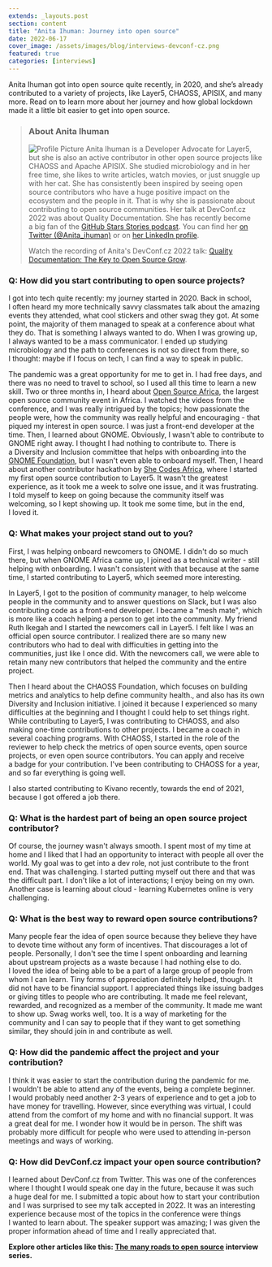 ```yaml
---
extends: _layouts.post
section: content
title: "Anita Ihuman: Journey into open source"
date: 2022-06-17
cover_image: /assets/images/blog/interviews-devconf-cz.png
featured: true
categories: [interviews]
---
```


Anita Ihuman got into open source quite recently, in 2020, and she’s already contributed to a&nbsp;variety of projects, like Layer5, CHAOSS, APISIX, and many more. Read on to learn more about her journey and how global lockdown made it a&nbsp;little bit easier to get into open source.


> ### **About Anita Ihuman**
>
> ![Profile Picture](/assets/images/blog/interviews/aihuman.jpg) Anita Ihuman is a&nbsp;Developer Advocate for Layer5, but she is also an active contributor in other open source projects like CHAOSS and Apache APISIX. She studied microbiology and in her free time, she likes to write articles, watch movies, or just snuggle up with her cat. She has consistently been inspired  by seeing  open source contributors who have a&nbsp;huge positive impact on the ecosystem and the people in it. That is why she is passionate about contributing to open source communities. Her talk at DevConf.cz 2022 was about Quality Documentation. She has recently become a&nbsp;big fan of the [GitHub Stars Stories podcast](https://podcasts.apple.com/us/podcast/github-stars-stories-are-you-the-next-github-star/id1454033321?i=1000532958847). You can find her [on Twitter (@Anita_ihuman)](https://twitter.com/Anita_ihuman) or on [her LinkedIn profile](https://www.linkedin.com/in/anita-ihuman/). 
>
> Watch the recording of Anita's DevConf.cz 2022 talk: [Quality Documentation: The Key to Open Source Grow](https://youtu.be/WKfUfUvY7Tk).

### Q: How did you start contributing to open source projects?

I&nbsp;got into tech quite recently: my journey started in 2020. Back in school, I&nbsp;often heard my more technically savvy classmates talk about the amazing events they attended, what cool stickers and other swag they got. At some point, the majority of them managed to speak at a&nbsp;conference about what they do. That is something I&nbsp;always wanted to do. When I&nbsp;was growing up, I&nbsp;always wanted to be a&nbsp;mass communicator. I&nbsp;ended up studying microbiology and the path to conferences is not so direct from there, so I&nbsp;thought: maybe if I&nbsp;focus on tech, I&nbsp;can find a&nbsp;way to speak in public.

The pandemic was a&nbsp;great opportunity for me to get in. I&nbsp;had free days, and there was no need to travel to school, so I&nbsp;used all this time to learn a&nbsp;new skill. Two or three months in, I&nbsp;heard about [Open Source Africa](https://oscafrica.org/), the largest open source community event in Africa. I&nbsp;watched the videos from the conference, and I&nbsp;was really intrigued by the topics; how passionate the people were, how the community was really helpful and encouraging - that piqued my interest in open source. I&nbsp;was just a&nbsp;front-end developer at the time. Then, I&nbsp;learned about GNOME. Obviously, I&nbsp;wasn't able to contribute to GNOME right away. I&nbsp;thought I&nbsp;had nothing to contribute to. There is a&nbsp;Diversity and Inclusion committee that helps with onboarding into the [GNOME Foundation](https://foundation.gnome.org/), but I&nbsp;wasn't even able to onboard myself. Then, I&nbsp;heard about another contributor hackathon by [She Codes Africa](https://shecodeafrica.org/), where I&nbsp;started my first open source contribution to Layer5. It wasn't the greatest experience, as it took me a&nbsp;week to solve one issue, and it was frustrating. I&nbsp;told myself to keep on going because the community itself was welcoming, so I&nbsp;kept showing up. It took me some time, but in the end, I&nbsp;loved it.

### Q: What makes your project stand out to you?

First, I&nbsp;was helping onboard newcomers to GNOME. I&nbsp;didn't do so much there, but when GNOME Africa came up, I&nbsp;joined as a&nbsp;technical writer - still helping with onboarding. I&nbsp;wasn't consistent with that because at the same time, I&nbsp;started contributing to Layer5, which seemed more interesting. 

In Layer5, I&nbsp;got to the position of community manager, to help welcome people in the community and to answer questions on Slack, but I&nbsp;was also contributing code as a&nbsp;front-end developer. I&nbsp;became a&nbsp;"mesh mate", which is more like a&nbsp;coach helping a&nbsp;person to get into the community. My friend Ruth Ikegah and I&nbsp;started the newcomers call in Layer5. I&nbsp;felt like I&nbsp;was an official open source contributor. I&nbsp;realized there are so many new contributors who had to deal with difficulties in getting into the communities, just like I&nbsp;once did. With the newcomers call, we were able to retain many new contributors that helped the community and the entire project.

Then I&nbsp;heard about the CHAOSS Foundation, which focuses on building metrics and analytics to help define community health., and also has its own Diversity and Inclusion initiative. I&nbsp;joined it because I&nbsp;experienced so many difficulties at the beginning and I&nbsp;thought I&nbsp;could help to set things right. While contributing to Layer5, I&nbsp;was contributing to CHAOSS, and also making one-time contributions to other projects. I&nbsp;became a&nbsp;coach in several coaching programs. With CHAOSS, I&nbsp;started in the role of the reviewer to help check the metrics of open source events, open source projects, or even open source contributors. You can apply and receive a&nbsp;badge for your contribution. I've been contributing to CHAOSS for a&nbsp;year, and so far everything is going well.

I&nbsp;also started contributing to Kivano recently, towards the end of 2021, because I&nbsp;got offered a&nbsp;job there.

### Q: What is the hardest part of being an open source project contributor?

Of course, the journey wasn't always smooth. I&nbsp;spent most of my time at home and I&nbsp;liked that I&nbsp;had an opportunity to interact with people all over the world. My goal was to get into a&nbsp;dev role, not just contribute to the front end. That was challenging. I&nbsp;started putting myself out there and that was the difficult part. I&nbsp;don't like a&nbsp;lot of interactions; I&nbsp;enjoy being on my own. Another case is learning about cloud - learning Kubernetes online is very challenging.

### Q: What is the best way to reward open source contributions?

Many people fear the idea of open source because they believe they have to devote time without any form of incentives. That discourages a&nbsp;lot of people. Personally, I&nbsp;don't see the time I&nbsp;spent onboarding and learning about upstream projects as a&nbsp;waste because I&nbsp;had nothing else to do. I&nbsp;loved the idea of being able to be a&nbsp;part of a&nbsp;large group of people from whom I&nbsp;can learn. Tiny forms of appreciation definitely helped, though. It did not have to be financial support. I&nbsp;appreciated things like issuing badges or giving titles to people who are contributing. It made me feel relevant, rewarded, and recognized as a&nbsp;member of the community. It made me want to show up. Swag works well, too. It is a&nbsp;way of marketing for the community and I&nbsp;can say to people that if they want to get something similar, they should join in and contribute as well.

### Q: How did the pandemic affect the project and your contribution?

I&nbsp;think it was easier to start the contribution during the pandemic for me. I&nbsp;wouldn't be able to attend any of the events, being a&nbsp;complete beginner. I&nbsp;would probably need another 2-3 years of experience and to get a&nbsp;job to have money for travelling. However, since everything was virtual, I&nbsp;could attend from the comfort of my home and with no financial support. It was a&nbsp;great deal for me. I&nbsp;wonder how it would be in person. The shift was probably more difficult for people who were used to attending in-person meetings and ways of working.

### Q: How did DevConf.cz impact your open source contribution?

I&nbsp;learned about DevConf.cz from Twitter. This was one of the conferences where I&nbsp;thought I&nbsp;would speak one day in the future, because it was such a&nbsp;huge deal for me. I&nbsp;submitted a&nbsp;topic about how to start your contribution and I&nbsp;was surprised to see my talk accepted in 2022. It was an interesting experience because most of the topics in the conference were things I&nbsp;wanted to learn about. The speaker support was amazing; I&nbsp;was given the proper information ahead of time and I&nbsp;really appreciated that.

**Explore other articles like this: [The many roads to open source](/cz/blog/categories/interviews/) interview series.**
